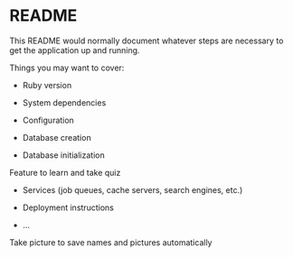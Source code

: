 # README

This README would normally document whatever steps are necessary to get the
application up and running.

Things you may want to cover:

* Ruby version

* System dependencies

* Configuration

* Database creation

* Database initialization

Feature to learn and take quiz

* Services (job queues, cache servers, search engines, etc.)

* Deployment instructions

* ...

Take picture to save names and pictures automatically